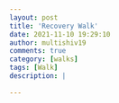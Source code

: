 ```yaml
---
layout: post
title: 'Recovery Walk'
date: 2021-11-10 19:29:10
author: multishiv19
comments: true
category: [walks]
tags: [Walk]
description: |
    
---
```





<div width='100%' class='strava-embed-placeholder' data-embed-type='activity' data-embed-id='6237104108'></div>
<script src='https://strava-embeds.com/embed.js'></script>
